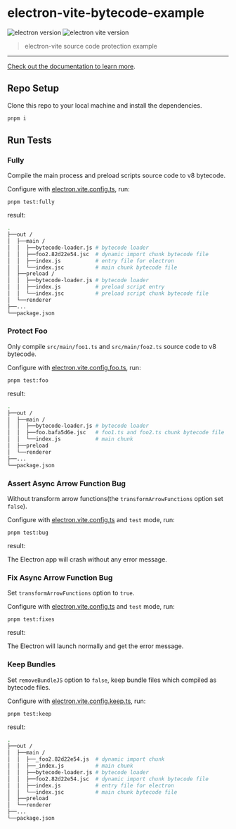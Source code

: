 # electron-vite-bytecode-example

![electron version](https://img.shields.io/github/package-json/dependency-version/alex8088/electron-vite-bytecode-example/dev/electron)
![electron vite version](https://img.shields.io/github/package-json/dependency-version/alex8088/electron-vite-bytecode-example/dev/electron-vite)

> electron-vite source code protection example

---

[Check out the documentation to learn more](https://evite.netlify.app/guide/source-code-protection.html).

## Repo Setup

Clone this repo to your local machine and install the dependencies.

```bash
pnpm i
```

## Run Tests

### Fully

Compile the main process and preload scripts source code to v8 bytecode.

Configure with [electron.vite.config.ts](./electron.vite.config.ts), run:

```
pnpm test:fully
```

result:

```bash
.
├──out /
│  ├──main /
│  │  ├──bytecode-loader.js # bytecode loader
│  │  ├──foo2.82d22e54.jsc  # dynamic import chunk bytecode file
│  │  ├──index.js           # entry file for electron
│  │  └──index.jsc          # main chunk bytecode file
│  ├──preload /
│  │  ├──bytecode-loader.js # bytecode loader
│  │  ├──index.js           # preload script entry
│  │  └──index.jsc          # preload script chunk bytecode file
│  └──renderer
├──...
└──package.json
```

### Protect Foo

Only compile `src/main/foo1.ts` and `src/main/foo2.ts` source code to v8 bytecode.

Configure with [electron.vite.config.foo.ts](./electron.vite.config.foo.ts), run:

```
pnpm test:foo
```

result:

```bash
.
├──out /
│  ├──main /
│  │  ├──bytecode-loader.js # bytecode loader
│  │  ├──foo.bafa5d6e.jsc   # foo1.ts and foo2.ts chunk bytecode file
│  │  └──index.js           # main chunk
│  ├──preload
│  └──renderer
├──...
└──package.json
```

### Assert Async Arrow Function Bug

Without transform arrow functions(the `transformArrowFunctions` option set `false`).

Configure with [electron.vite.config.ts](./electron.vite.config.bug.ts) and `test` mode, run:

```
pnpm test:bug
```

result:

The Electron app will crash without any error message.

### Fix Async Arrow Function Bug

Set `transformArrowFunctions` option to `true`.

Configure with [electron.vite.config.ts](./electron.vite.config.fixes.ts) and `test` mode, run:

```
pnpm test:fixes
```

result:

The Electron will launch normally and get the error message.


### Keep Bundles

Set `removeBundleJS` option to `false`, keep bundle files which compiled as bytecode files.

Configure with [electron.vite.config.keep.ts](./electron.vite.config.keep.ts), run:

```
pnpm test:keep
```

result:

```bash
.
├──out /
│  ├──main /
│  │  ├──_foo2.82d22e54.js  # dynamic import chunk
│  │  ├──_index.js          # main chunk
│  │  ├──bytecode-loader.js # bytecode loader
│  │  ├──foo2.82d22e54.jsc  # dynamic import chunk bytecode file
│  │  ├──index.js           # entry file for electron
│  │  └──index.jsc          # main chunk bytecode file
│  ├──preload
│  └──renderer
├──...
└──package.json
```
